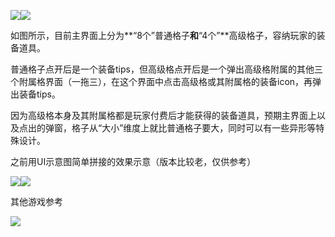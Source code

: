 ![](https://cdn.nlark.com/yuque/0/2024/png/43256847/1716186100008-80fb925e-aba9-49bb-a184-434f019a8a6e.png?x-oss-process=image%2Fformat%2Cwebp%2Fresize%2Cw_574%2Climit_0)![](https://cdn.nlark.com/yuque/0/2024/png/43256847/1716271538836-908ea7ca-d815-4855-a35d-d9cb59f04632.png)

如图所示，目前主界面上分为**“8个”普通格子**和**“4个”**高级格子，容纳玩家的装备道具。

普通格子点开后是一个装备tips，但高级格点开后是一个弹出高级格附属的其他三个附属格界面（一拖三），在这个界面中点击高级格或其附属格的装备icon，再弹出装备tips。

因为高级格本身及其附属格都是玩家付费后才能获得的装备道具，预期主界面上以及点出的弹窗，格子从“大小”维度上就比普通格子要大，同时可以有一些异形等特殊设计。



之前用UI示意图简单拼接的效果示意（版本比较老，仅供参考）

![](https://cdn.nlark.com/yuque/0/2024/png/43256847/1716271760882-83ce1c6e-80e1-427e-a732-202505bb3e5d.png)![](https://cdn.nlark.com/yuque/0/2024/png/43256847/1716271773261-6f9437fb-30bf-4aad-a44c-95ad9b95292a.png)

其他游戏参考

![](https://cdn.nlark.com/yuque/0/2024/png/43256847/1716365395071-ebed8653-0c86-4359-b8e2-d67492a7ef0b.png)

